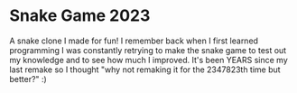 # Snake Game 2023

A snake clone I made for fun! I remember back when I first learned programming I was constantly retrying to make the snake game to test out my knowledge and to see how much I improved. It's been YEARS since my last remake so I thought "why not remaking it for the 2347823th time but better?" :)
